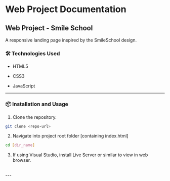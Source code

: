 # Web Project Documentation

## Web Project - Smile School

A responsive landing page inspired by the SmileSchool design.

### 🛠️ Technologies Used

- HTML5

- CSS3

- JavaScript

---

### 📦 Installation and Usage

1. Clone the repository.

```bash
git clone <repo-url>
```

2. Navigate into project root folder [containing index.html]

```bash
cd [dir_name]
```

3. If using Visual Studio, install Live Server or similar to view in web browser.
<br>
---


